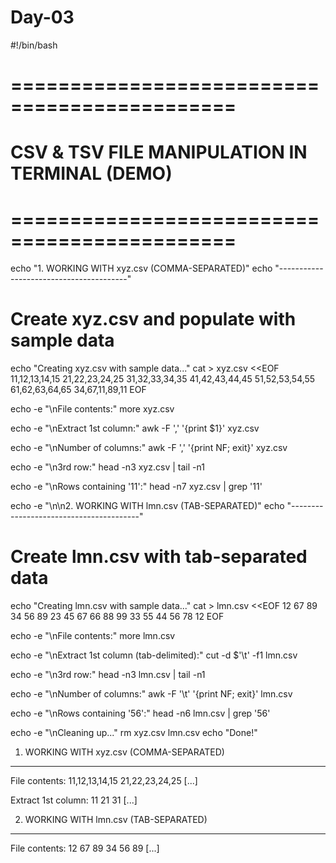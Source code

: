# Day-03
#!/bin/bash

# =============================================
# CSV & TSV FILE MANIPULATION IN TERMINAL (DEMO)
# =============================================

echo "1. WORKING WITH xyz.csv (COMMA-SEPARATED)"
echo "----------------------------------------"

# Create xyz.csv and populate with sample data
echo "Creating xyz.csv with sample data..."
cat > xyz.csv <<EOF
11,12,13,14,15
21,22,23,24,25
31,32,33,34,35
41,42,43,44,45
51,52,53,54,55
61,62,63,64,65
34,67,11,89,11
EOF

echo -e "\nFile contents:"
more xyz.csv

echo -e "\nExtract 1st column:"
awk -F ',' '{print $1}' xyz.csv

echo -e "\nNumber of columns:"
awk -F ',' '{print NF; exit}' xyz.csv

echo -e "\n3rd row:"
head -n3 xyz.csv | tail -n1

echo -e "\nRows containing '11':"
head -n7 xyz.csv | grep '11'

echo -e "\n\n2. WORKING WITH lmn.csv (TAB-SEPARATED)"
echo "----------------------------------------"

# Create lmn.csv with tab-separated data
echo "Creating lmn.csv with sample data..."
cat > lmn.csv <<EOF
12      67      89
34      56      89
23      45      67
66      88      99
33      55      44
56      78      12
EOF

echo -e "\nFile contents:"
more lmn.csv

echo -e "\nExtract 1st column (tab-delimited):"
cut -d $'\t' -f1 lmn.csv

echo -e "\n3rd row:"
head -n3 lmn.csv | tail -n1

echo -e "\nNumber of columns:"
awk -F '\t' '{print NF; exit}' lmn.csv

echo -e "\nRows containing '56':"
head -n6 lmn.csv | grep '56'

echo -e "\nCleaning up..."
rm xyz.csv lmn.csv
echo "Done!"
1. WORKING WITH xyz.csv (COMMA-SEPARATED)
----------------------------------------
File contents:
11,12,13,14,15
21,22,23,24,25
[...]

Extract 1st column:
11
21
31
[...]

2. WORKING WITH lmn.csv (TAB-SEPARATED)
----------------------------------------
File contents:
12      67      89
34      56      89
[...]
